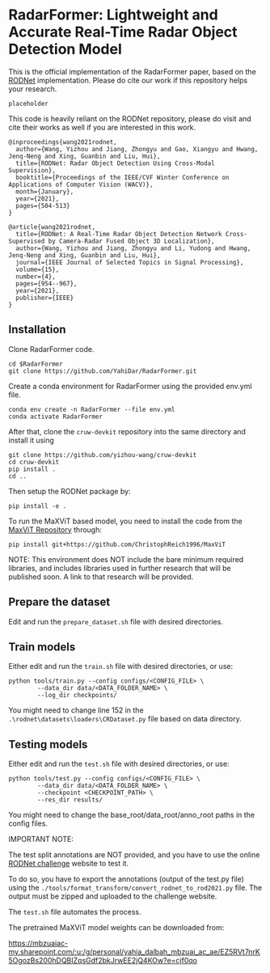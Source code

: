 # RadarFormer: Lightweight and Accurate Real-Time Radar Object Detection Model

This is the official implementation of the RadarFormer paper, based on the [RODNet](https://github.com/yizhou-wang/RODNet#rodnet-radar-object-detection-network) implementation.
Please do cite our work if this repository helps your research.

```
placeholder
```

This code is heavily reliant on the RODNet repository, please do visit and cite their works as well if you are interested in this work.
```
@inproceedings{wang2021rodnet,
  author={Wang, Yizhou and Jiang, Zhongyu and Gao, Xiangyu and Hwang, Jenq-Neng and Xing, Guanbin and Liu, Hui},
  title={RODNet: Radar Object Detection Using Cross-Modal Supervision},
  booktitle={Proceedings of the IEEE/CVF Winter Conference on Applications of Computer Vision (WACV)},
  month={January},
  year={2021},
  pages={504-513}
}
```
```
@article{wang2021rodnet,
  title={RODNet: A Real-Time Radar Object Detection Network Cross-Supervised by Camera-Radar Fused Object 3D Localization},
  author={Wang, Yizhou and Jiang, Zhongyu and Li, Yudong and Hwang, Jenq-Neng and Xing, Guanbin and Liu, Hui},
  journal={IEEE Journal of Selected Topics in Signal Processing},
  volume={15},
  number={4},
  pages={954--967},
  year={2021},
  publisher={IEEE}
}
```


## Installation

Clone RadarFormer code.
```commandline
cd $RadarFormer
git clone https://github.com/YahiDar/RadarFormer.git
```

Create a conda environment for RadarFormer using the provided env.yml file.
```commandline
conda env create -n RadarFormer --file env.yml
conda activate RadarFormer
```

After that, clone the ```cruw-devkit``` repository into the same directory and install it using

```commandline
git clone https://github.com/yizhou-wang/cruw-devkit
cd cruw-devkit
pip install .
cd ..
```

Then setup the RODNet package by:
```commandline
pip install -e .
```

To run the MaXViT based model, you need to install the code from the [MaxViT Repository](https://github.com/ChristophReich1996/MaxViT) through:

```commandline
pip install git+https://github.com/ChristophReich1996/MaxViT
```

NOTE: This environment does NOT include the bare minimum required libraries, and includes libraries used in further research that will be published soon. A link to that research will be provided.



## Prepare the dataset

Edit and run the ```prepare_dataset.sh``` file with desired directories.

## Train models

Either edit and run the ```train.sh``` file with desired directories, or use:

```commandline
python tools/train.py --config configs/<CONFIG_FILE> \
        --data_dir data/<DATA_FOLDER_NAME> \
        --log_dir checkpoints/
```

You might need to change line 152 in the ```.\rodnet\datasets\loaders\CRDataset.py``` file based on data directory.

## Testing models

Either edit and run the ```test.sh``` file with desired directories, or use:

```commandline
python tools/test.py --config configs/<CONFIG_FILE> \
        --data_dir data/<DATA_FOLDER_NAME> \
        --checkpoint <CHECKPOINT_PATH> \
        --res_dir results/
```

You might need to change the base_root/data_root/anno_root paths in the config files.

IMPORTANT NOTE:

The test split annotations are NOT provided, and you have to use the online [RODNet challenge](https://codalab.lisn.upsaclay.fr/competitions/1063#participate-submit_results) website to test it.

To do so, you have to export the annotations (output of the test.py file) using the ```./tools/format_transform/convert_rodnet_to_rod2021.py``` file. The output must be zipped and uploaded to the challenge website. 

The ```test.sh``` file automates the process.

The pretrained MaXViT model weights can be downloaded from:

https://mbzuaiac-my.sharepoint.com/:u:/g/personal/yahia_dalbah_mbzuai_ac_ae/EZ5RVt7nrK5OgozBs200hDQBIZqsGdf2bkJrwEE2jQ4KOw?e=cjf0qo
